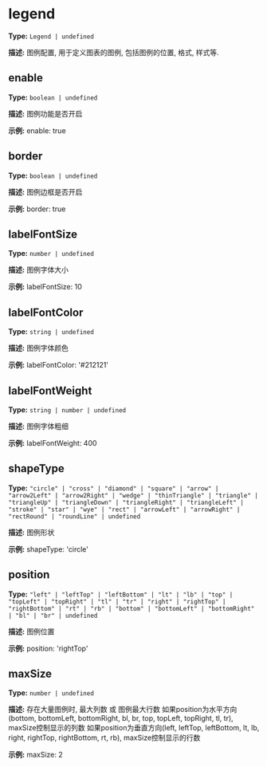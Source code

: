 # legend

**Type:** `Legend | undefined`

**描述:**
图例配置, 用于定义图表的图例, 包括图例的位置, 格式, 样式等.


## enable

**Type:** `boolean | undefined`

**描述:**
图例功能是否开启

**示例:**
enable: true

## border

**Type:** `boolean | undefined`

**描述:**
图例边框是否开启

**示例:**
border: true

## labelFontSize

**Type:** `number | undefined`

**描述:**
图例字体大小

**示例:**
labelFontSize: 10

## labelFontColor

**Type:** `string | undefined`

**描述:**
图例字体颜色

**示例:**
labelFontColor: '#212121'

## labelFontWeight

**Type:** `string | number | undefined`

**描述:**
图例字体粗细

**示例:**
labelFontWeight: 400

## shapeType

**Type:** `"circle" | "cross" | "diamond" | "square" | "arrow" | "arrow2Left" | "arrow2Right" | "wedge" | "thinTriangle" | "triangle" | "triangleUp" | "triangleDown" | "triangleRight" | "triangleLeft" | "stroke" | "star" | "wye" | "rect" | "arrowLeft" | "arrowRight" | "rectRound" | "roundLine" | undefined`

**描述:**
图例形状

**示例:**
shapeType: 'circle'

## position

**Type:** `"left" | "leftTop" | "leftBottom" | "lt" | "lb" | "top" | "topLeft" | "topRight" | "tl" | "tr" | "right" | "rightTop" | "rightBottom" | "rt" | "rb" | "bottom" | "bottomLeft" | "bottomRight" | "bl" | "br" | undefined`

**描述:**
图例位置

**示例:**
position: 'rightTop'

## maxSize

**Type:** `number | undefined`

**描述:**
存在大量图例时, 最大列数 或 图例最大行数
  如果position为水平方向(bottom, bottomLeft, bottomRight, bl, br, top, topLeft, topRight, tl, tr), maxSize控制显示的列数
  如果position为垂直方向(left, leftTop, leftBottom, lt, lb, right, rightTop, rightBottom, rt, rb), maxSize控制显示的行数

**示例:**
maxSize: 2

